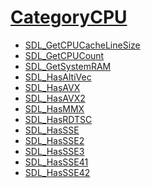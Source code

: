 #  [CategoryCPU](CategoryCPU)

<!-- BEGIN CATEGORY LIST -->
- [SDL_GetCPUCacheLineSize](SDL_GetCPUCacheLineSize)
- [SDL_GetCPUCount](SDL_GetCPUCount)
- [SDL_GetSystemRAM](SDL_GetSystemRAM)
- [SDL_HasAltiVec](SDL_HasAltiVec)
- [SDL_HasAVX](SDL_HasAVX)
- [SDL_HasAVX2](SDL_HasAVX2)
- [SDL_HasMMX](SDL_HasMMX)
- [SDL_HasRDTSC](SDL_HasRDTSC)
- [SDL_HasSSE](SDL_HasSSE)
- [SDL_HasSSE2](SDL_HasSSE2)
- [SDL_HasSSE3](SDL_HasSSE3)
- [SDL_HasSSE41](SDL_HasSSE41)
- [SDL_HasSSE42](SDL_HasSSE42)
<!-- END CATEGORY LIST -->

